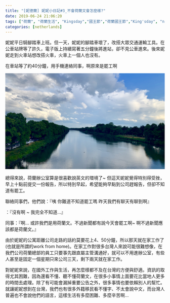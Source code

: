 ```yaml
---
title: "[妮德蘭] 妮妮小日記#3_不會荷蘭文會怎麼樣?"
date: 2019-06-24 21:06:20
tags: ["荷蘭", "荷蘭生活", "Kingsday","國王節","荷蘭國王節","King'sday", "netherlands", "Dutch", "Life", "DutchLife", "NL", "workinNetherlands", "lifeinNetherlands"]
categories: [netherlands]
---
```

妮妮平日騎腳踏車上班。但一天，妮妮的腳踏車壞了，改搭大眾交通運輸工具。在公車站牌等了許久，電子版上持續寫著五分鐘後將進站，卻不見公車進來。後來妮妮走到火車站想改搭火車，火車上一個人也沒有。




在車站等了約40分鐘，用手機連絡同事，啊原來是罷工啊


![](/images/strike.jpg) 


<!--more-->



總得來說，荷蘭辦公室算是很喜歡說英文的環境了~ 但這天妮妮覺得特別得受挫，早上十點前提交一份報告，所以特別早起，希望能夠早點到公司趕報告，但卻不知道有罷工。

聯絡同事們，他們說：『咦 你難道不知道罷工嗎 昨天我們有聊天有聊到啊』



：『沒有啊 ~ 我完全不知道…』



同事：『啊… 或許我們是用荷蘭文。不過新聞都有說今天會罷工啊~ 啊不過新聞應該都是荷蘭文。』



由於妮妮的公寓距離公司走路的話約莫要花上4、50分鐘，所以那天就在家工作了(也就是所謂的work from home)。在家工作對很多台灣人來說可能很難想像，在我們公司荷蘭總部的員工只要事先跟直屬主管溝通好，就可以不用進辦公室，有些人甚至是固定一個星期只來公司三天，剩下兩天就在家工作。



對妮妮來說，在國外工作與生活，再怎麼樣都不及在台灣的方便與舒適。資訊的取得尤其困難，因為還看不懂、聽不懂荷蘭文，在很多小事情上面要花比當地人更多的時間去處理。除了有可能會漏掉重要公告之外，很多事情也要依賴別人的幫忙。就讓妮妮想到在台灣，我們也有很多外籍移民看不懂字、不太會說中文，而台灣人普遍也不會說他們的語言，這樣生活有多麼困難、多麼辛苦啊…
